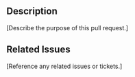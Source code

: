 ## Description
[Describe the purpose of this pull request.]

## Related Issues
[Reference any related issues or tickets.]